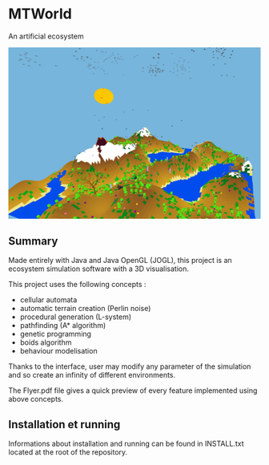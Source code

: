 # MTWorld
An artificial ecosystem

![alt tag](https://github.com/TanguySoto/MTWorld/blob/master/Main_image.png)

## Summary

Made entirely with Java and Java OpenGL (JOGL), this project is an ecosystem simulation software with a 3D visualisation. 

This project uses the following concepts :
- cellular automata
- automatic terrain creation (Perlin noise)
- procedural generation (L-system)
- pathfinding (A* algorithm)
- genetic programming
- boids algorithm
- behaviour modelisation
	
Thanks to the interface, user may modify any parameter of the simulation and so create an infinity of different environments.

The Flyer.pdf file gives a quick preview of every feature implemented using above concepts.

## Installation et running

Informations about installation and running can be found in INSTALL.txt located at the root of the repository.
